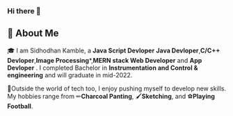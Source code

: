 ### Hi there 👋


## 🚀 About Me

🎓 I am Sidhodhan Kamble, a **Java Script Devloper** **Java Devloper**,**C/C++ Devloper**,**Image Processing***,**MERN stack Web Developer**  and  **App Devloper** . I completed Bachelor in **Instrumentation and Control & engineering** and will graduate in mid-2022.

🎨Outside the world of tech too, I enjoy pushing myself to develop new skills. My hobbies range from ✏**Charcoal Panting**, 🖌️**Sketching**, and ⚽**Playing Football**.




